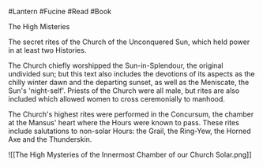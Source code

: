 #Lantern #Fucine #Read #Book  

The High Misteries

The secret rites of the Church of the Unconquered Sun, which held power in at least two Histories.

The Church chiefly worshipped the Sun-in-Splendour, the original undivided sun; but this text also includes the devotions of its aspects as the chilly winter dawn and the departing sunset, as well as the Meniscate, the Sun's 'night-self'. Priests of the Church were all male, but rites are also included which allowed women to cross ceremonially to manhood.

The Church's highest rites were performed in the Concursum, the chamber at the Mansus' heart where the Hours were known to pass. These rites include salutations to non-solar Hours: the Grail, the Ring-Yew, the Horned Axe and the Thunderskin.

![[The High Mysteries of the Innermost Chamber of our Church Solar.png]]